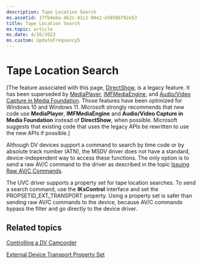 ```yaml
---
description: Tape Location Search
ms.assetid: 17fb4eba-4b2c-41c2-94e2-e58586f92e53
title: Tape Location Search
ms.topic: article
ms.date: 4/26/2023
ms.custom: UpdateFrequency5
---
```


# Tape Location Search

\[The feature associated with this page, [DirectShow](/windows/win32/directshow/directshow), is a legacy feature. It has been superseded by [MediaPlayer](/uwp/api/Windows.Media.Playback.MediaPlayer), [IMFMediaEngine](/windows/win32/api/mfmediaengine/nn-mfmediaengine-imfmediaengine), and [Audio/Video Capture in Media Foundation](windows/win32/medfound/audio-video-capture-in-media-foundation). Those features have been optimized for Windows 10 and Windows 11. Microsoft strongly recommends that new code use **MediaPlayer**, **IMFMediaEngine** and **Audio/Video Capture in Media Foundation** instead of **DirectShow**, when possible. Microsoft suggests that existing code that uses the legacy APIs be rewritten to use the new APIs if possible.\]

Although DV devices support a command to search by time code or by absolute track number (ATN), the MSDV driver does not have a standard, device-independent way to access these functions. The only option is to send a raw AV/C command to the driver as described in the topic [Issuing Raw AV/C Commands](issuing-raw-av-c-commands.md).

The UVC driver supports a property set for tape location searches. To send a search command, use the **IKsControl** interface and set the PROPSETID\_EXT\_TRANSPORT property. Using a property set is safer than sending raw AV/C commands to the device, because AV/C commands bypass the filter and go directly to the device driver.

## Related topics

<dl> <dt>

[Controlling a DV Camcorder](controlling-a-dv-camcorder.md)
</dt> <dt>

[External Device Transport Property Set](external-device-transport-property-set.md)
</dt> </dl>

 

 




